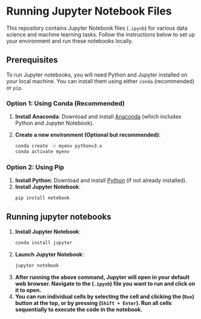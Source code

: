 # Running Jupyter Notebook Files

This repository contains Jupyter Notebook files (`.ipynb`) for various data science and machine learning tasks. Follow the instructions below to set up your environment and run these notebooks locally.

## Prerequisites

To run Jupyter notebooks, you will need Python and Jupyter installed on your local machine. You can install them using either `conda` (recommended) or `pip`. 

### Option 1: Using Conda (Recommended)

1. **Install Anaconda**: Download and install [Anaconda](https://www.anaconda.com/products/individual) (which includes Python and Jupyter Notebook).

2. **Create a new environment (Optional but recommended)**:
   ```bash
   conda create -n myenv python=3.x
   conda activate myenv
### Option 2: Using Pip
1. **Install Python**: Download and install [Python](https://www.python.org/downloads/) (if not already installed).
2. **Install Jupyter Notebook**:
   ```bash
   pip install notebook

## Running jupyter notebooks

1. **Install Jupyter Notebook**:
   ```bash
   conda install jupyter
2. **Launch Jupyter Notebook**:
   ```bash
   jupyter notebook
3. **After running the above command, Jupyter will open in your default web browser. Navigate to the (`.ipynb`) file you want to run and click on it to open.**
4. **You can run individual cells by selecting the cell and clicking the (`Run`) button at the top, or by pressing (`Shift + Enter`). Run all cells sequentially to execute the code in the notebook.**
